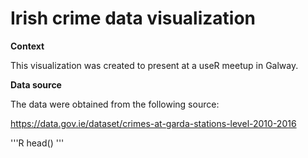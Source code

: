 # Irish crime data visualization

__Context__

This visualization was created to present at a useR meetup in Galway. 

__Data source__

The data were obtained from the following source:

https://data.gov.ie/dataset/crimes-at-garda-stations-level-2010-2016



'''R
head()
'''
